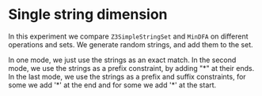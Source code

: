 # Single string dimension
In this experiment we compare `Z3SimpleStringSet` and `MinDFA` on different operations and sets.
We generate random strings, and add them to the set.

In one mode, we just use the strings as an exact match.
In the second mode, we use the strings as a prefix constraint, by adding "\*" at their ends.
In the last mode, we use the strings as a prefix and suffix constraints, for some we add '\*' at the end and for some
we add '\*' at the start.

